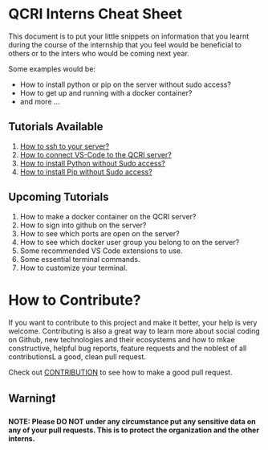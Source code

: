# QCRI Interns Cheat Sheet

This document is to put your little snippets on information that you learnt during the course of the internship that you feel would be beneficial to others or to the inters who would be coming next year. 

Some examples would be:

* How to install python or pip on the server without sudo access?
* How to get up and running with a docker container?
* and more ...

## Tutorials Available
1. [How to ssh to your server?](/tutorials/how-to-ssh.md)
2. [How to connect VS-Code to the QCRI server?](/tutorials/connect-vs-code-to-server.md)
3. [How to install Python without Sudo access?](/tutorials/install-python-without-sudo.md)
4. [How to install Pip without Sudo access?](/tutorials/install-pip-without-sudo.md)

## Upcoming Tutorials
1. How to make a docker container on the QCRI server?
2. How to sign into github on the server?
3. How to see which ports are open on the server?
4. How to see which docker user group you belong to on the server?
5. Some recommended VS Code extensions to use.
6. Some essential terminal commands.
7. How to customize your terminal. 



# How to Contribute?

If you want to contribute to this project and make it better, your help is very welcome. Contributing is also a great way to learn more about social coding on Github, new technologies and their ecosystems and how to mkae constructive, helpful bug reports, feature requests and the noblest of all contributionsL a good, clean pull request.

Check out [CONTRIBUTION](CONTRIBUTION.md) to see how to make a good pull request. 

## Warning:exclamation:

**NOTE: Please DO NOT under any circumstance put any sensitive data on any of your pull requests. This is to protect the organization and the other interns.**

